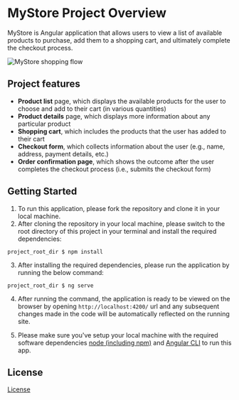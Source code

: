# MyStore Project Overview

MyStore is Angular application that allows users to view a list of available products to purchase, add them to a shopping cart, and ultimately complete the checkout process.

![MyStore shopping flow](shoppingflow.gif)

## Project features

* **Product list** page, which displays the available products for the user to choose and add to their cart (in various quantities)
* **Product details** page, which displays more information about any particular product
* **Shopping cart**, which includes the products that the user has added to their cart
* **Checkout form**, which collects information about the user (e.g., name, address, payment details, etc.)
* **Order confirmation page**, which shows the outcome after the user completes the checkout process (i.e., submits the checkout form)

## Getting Started

1) To run this application, please fork the repository and clone it in your local machine.
2) After cloning the repository in your local machine, please switch to the root directory of this project in your terminal and install the required dependencies:

```
project_root_dir $ npm install
```

3) After installing the required dependencies, please run the application by running the below command:

```
project_root_dir $ ng serve
```

4) After running the command, the application is ready to be viewed on the browser by opening ```http://localhost:4200/``` url and any subsequent changes made in the code will be automatically reflected on the running site.

5) Please make sure you've setup your local machine with the required software dependencies <a href="https://nodejs.org/en/">node (including npm)</a> and <a href="https://nodejs.org/en/">Angular CLI</a> to run this app.

## License

[License](LICENSE.md)
